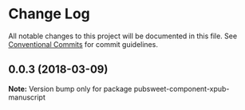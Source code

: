 # Change Log

All notable changes to this project will be documented in this file.
See [Conventional Commits](https://conventionalcommits.org) for commit guidelines.

<a name="0.0.3"></a>

## 0.0.3 (2018-03-09)

**Note:** Version bump only for package pubsweet-component-xpub-manuscript
